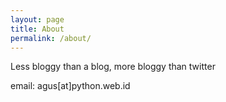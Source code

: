```yaml
---
layout: page
title: About
permalink: /about/
---
```


Less bloggy than a blog, more bloggy than twitter

email: agus[at]python.web.id
